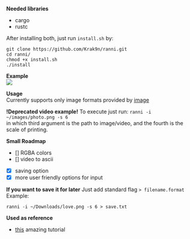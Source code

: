 **Needed libraries**
+ cargo
+ rustc

After installing both, just run `install.sh` by:
```
git clone https://github.com/Krak9n/ranni.git   
cd ranni/
chmod +x install.sh
./install
```

**Example** <br />
![](https://github.com/Krak9n/ranni/blob/main/gif/animation.gif)

**Usage** <br />
Currently supports only image formats provided by [image](https://docs.rs/image/latest/image/index.html)

**!Deprecated video example!**
To execute just run:
`ranni -i ~/images/photo.png -s 6` <br />
in which third argument is the path to image/video, and the fourth is the scale of printing. <br />

**Small Roadmap**
+ [] RGBA colors 
+ [] video to ascii
+ [x] saving option
+ [x] more user friendly options for input

**If you want to save it for later**
Just add standard flag `> filename.format`
Example:
```
ranni -i ~/Downloads/love.png -s 6 > save.txt
```

**Used as reference**
+ [this](https://github.com/BrendanBetterman/Rust-Ascii-Art-Generator) amazing tutorial
